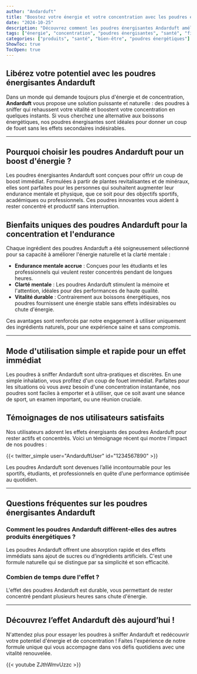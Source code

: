 ```yaml
---
author: "Andarduft"
title: "Boostez votre énergie et votre concentration avec les poudres énergisantes Andarduft"
date: "2024-10-25"
description: "Découvrez comment les poudres énergisantes Andarduft améliorent l'énergie, la concentration et la performance mentale naturellement."
tags: ["énergie", "concentration", "poudres énergisantes", "santé", "fitness", "bien-être"]
categories: ["produits", "santé", "bien-être", "poudres énergétiques"]
ShowToc: true
TocOpen: true
---
```



## Libérez votre potentiel avec les poudres énergisantes Andarduft

Dans un monde qui demande toujours plus d'énergie et de concentration, **Andarduft** vous propose une solution puissante et naturelle : des poudres à sniffer qui rehaussent votre vitalité et boostent votre concentration en quelques instants. Si vous cherchez une alternative aux boissons énergétiques, nos poudres énergisantes sont idéales pour donner un coup de fouet sans les effets secondaires indésirables.

---

## Pourquoi choisir les poudres Andarduft pour un boost d'énergie ?

Les poudres énergisantes Andarduft sont conçues pour offrir un coup de boost immédiat. Formulées à partir de plantes revitalisantes et de minéraux, elles sont parfaites pour les personnes qui souhaitent augmenter leur endurance mentale et physique, que ce soit pour des objectifs sportifs, académiques ou professionnels. Ces poudres innovantes vous aident à rester concentré et productif sans interruption.

<!--more-->

## Bienfaits uniques des poudres Andarduft pour la concentration et l'endurance

Chaque ingrédient des poudres Andarduft a été soigneusement sélectionné pour sa capacité à améliorer l'énergie naturelle et la clarté mentale :

- **Endurance mentale accrue** : Conçues pour les étudiants et les professionnels qui veulent rester concentrés pendant de longues heures.
- **Clarté mentale** : Les poudres Andarduft stimulent la mémoire et l'attention, idéales pour des performances de haute qualité.
- **Vitalité durable** : Contrairement aux boissons énergétiques, nos poudres fournissent une énergie stable sans effets indésirables ou chute d'énergie.

Ces avantages sont renforcés par notre engagement à utiliser uniquement des ingrédients naturels, pour une expérience saine et sans compromis.

---

## Mode d'utilisation simple et rapide pour un effet immédiat

Les poudres à sniffer Andarduft sont ultra-pratiques et discrètes. En une simple inhalation, vous profitez d'un coup de fouet immédiat. Parfaites pour les situations où vous avez besoin d'une concentration instantanée, nos poudres sont faciles à emporter et à utiliser, que ce soit avant une séance de sport, un examen important, ou une réunion cruciale.

## Témoignages de nos utilisateurs satisfaits

Nos utilisateurs adorent les effets énergisants des poudres Andarduft pour rester actifs et concentrés. Voici un témoignage récent qui montre l'impact de nos poudres :

{{< twitter_simple user="AndarduftUser" id="1234567890" >}}

Les poudres Andarduft sont devenues l’allié incontournable pour les sportifs, étudiants, et professionnels en quête d’une performance optimisée au quotidien.

---

## Questions fréquentes sur les poudres énergisantes Andarduft

### Comment les poudres Andarduft diffèrent-elles des autres produits énergétiques ?
Les poudres Andarduft offrent une absorption rapide et des effets immédiats sans ajout de sucres ou d’ingrédients artificiels. C'est une formule naturelle qui se distingue par sa simplicité et son efficacité.

### Combien de temps dure l'effet ?
L'effet des poudres Andarduft est durable, vous permettant de rester concentré pendant plusieurs heures sans chute d'énergie.

---

## Découvrez l’effet Andarduft dès aujourd’hui !

N'attendez plus pour essayer les poudres à sniffer Andarduft et redécouvrir votre potentiel d'énergie et de concentration ! Faites l'expérience de notre formule unique qui vous accompagne dans vos défis quotidiens avec une vitalité renouvelée.

{{< youtube ZJthWmvUzzc >}}
